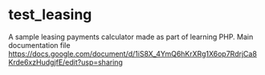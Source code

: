 # test_leasing
A sample leasing payments calculator made as part of learning PHP.
Main documentation file https://docs.google.com/document/d/1iS8X_4YmQ6hKrXRg1X6op7RdrjCa8Krde6xzHudgjfE/edit?usp=sharing
